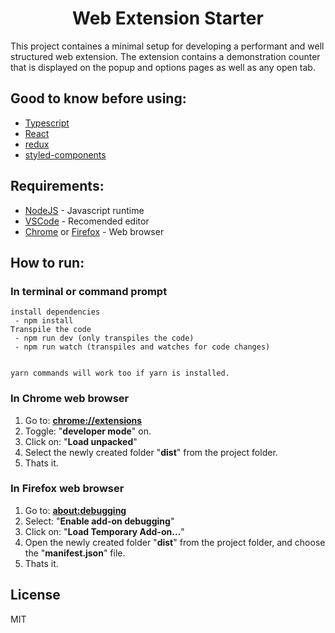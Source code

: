 <div align="center">

# Web Extension Starter

</div>

This project containes a minimal setup for developing a performant and well structured web extension. The extension contains a demonstration counter that is displayed on the popup and options pages as well as any open tab. 

## Good to know before using:
* [Typescript](https://www.typescriptlang.org/)
* [React](https://reactjs.org/)
* [redux](https://redux.js.org/)
* [styled-components](https://www.styled-components.com/)



## Requirements:
* [NodeJS](https://nodejs.org/en/) - Javascript runtime
* [VSCode](https://code.visualstudio.com/) - Recomended editor
* [Chrome](https://www.google.com/chrome/) or [Firefox](https://www.mozilla.org/en-US/firefox/) - Web browser

## How to run:
### In terminal or command prompt

```
install dependencies
 - npm install
Transpile the code
 - npm run dev (only transpiles the code)
 - npm run watch (transpiles and watches for code changes)


yarn commands will work too if yarn is installed.
```

### In Chrome web browser
1. Go to: [**chrome://extensions**](chrome://extensions)
2. Toggle: "**developer mode**" on.
3. Click on: "**Load unpacked**"
4. Select the newly created folder "**dist**" from the project folder.
5. Thats it.

### In Firefox web browser
1. Go to: [**about:debugging**](about:debugging)
2. Select: "**Enable add-on debugging**"
3. Click on: "**Load Temporary Add-on…**"
4. Open the newly created folder "**dist**" from the project folder, and choose the "**manifest.json**" file.
5. Thats it.

## License
MIT